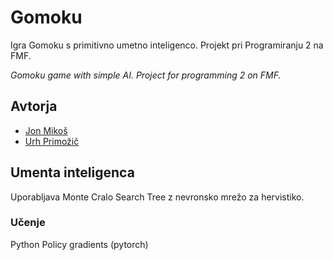 # Gomoku
Igra Gomoku s primitivno umetno inteligenco. Projekt pri Programiranju 2 na FMF.


_Gomoku game with simple AI. Project for programming 2  on FMF._

## Avtorja
- [Jon Mikoš](https://github.com/MikosJon)
- [Urh Primožič](https://github.com/urhprimozic/)

## Umenta inteligenca

Uporabljava Monte Cralo Search Tree z nevronsko mrežo za hervistiko. 

### Učenje
Python
Policy gradients (pytorch)